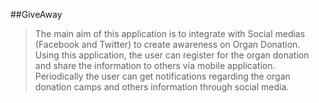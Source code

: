 ##GiveAway
><p>The main aim of this application is to integrate with Social medias (Facebook and Twitter) to create awareness on Organ Donation. Using this application, the user can register for the organ donation and share the information to others via mobile application. Periodically the user can get notifications regarding the organ donation camps and others information through social media.</p>